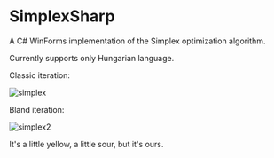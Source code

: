 # SimplexSharp
A C# WinForms implementation of the Simplex optimization algorithm.

Currently supports only Hungarian language.

Classic iteration:

![simplex](https://github.com/user-attachments/assets/91e21a68-8a5a-454b-ab5b-edc93a9e9dea)

Bland iteration:

![simplex2](https://github.com/user-attachments/assets/cd0f79a1-4214-4bbc-bb3c-edb4c298e748)

It's a little yellow, a little sour, but it's ours.
